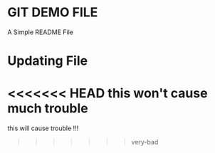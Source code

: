 # GIT DEMO FILE
A Simple README File
# Updating File
<<<<<<< HEAD
this won't cause much trouble
=======
this will cause trouble !!!
>>>>>>> very-bad

